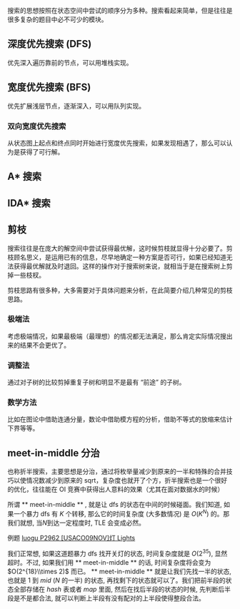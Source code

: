 搜索的思想按照在状态空间中尝试的顺序分为多种。搜索看起来简单，但是往往是很多复杂的题目中必不可少的模块。

## 深度优先搜索 (DFS)

优先深入遍历靠前的节点，可以用堆栈实现。

## 宽度优先搜索 (BFS)

优先扩展浅层节点，逐渐深入，可以用队列实现。

### 双向宽度优先搜索

从状态图上起点和终点同时开始进行宽度优先搜索，如果发现相遇了，那么可以认为是获得了可行解。

## A\* 搜索

## IDA\* 搜索

## 剪枝

搜索往往是在庞大的解空间中尝试获得最优解，这时候剪枝就显得十分必要了。剪枝顾名思义，是运用已有的信息，尽早地确定一种方案是否可行，如果已经知道无法获得最优解就及时退回。这样的操作对于搜索树来说，就相当于是在搜索树上剪掉一些枝杈。

剪枝思路有很多种，大多需要对于具体问题来分析，在此简要介绍几种常见的剪枝思路。

### 极端法

考虑极端情况，如果最极端（最理想）的情况都无法满足，那么肯定实际情况搜出来的结果不会更优了。

### 调整法

通过对子树的比较剪掉重复子树和明显不是最有 “前途” 的子树。

### 数学方法

比如在图论中借助连通分量，数论中借助模方程的分析，借助不等式的放缩来估计下界等等。

## meet-in-middle 分治

也称折半搜索，主要思想是分治，通过将枚举量减少到原来的一半和特殊的合并技巧以使情况数减少到原来的 sqrt，复杂度也就开了个方，折半搜索也是一个很好的优化，往往能在 OI 竞赛中获得出人意料的效果（尤其在面对数据水的时候）

所谓 ** meet-in-middle ** , 就是让 dfs 的状态在中间的时候碰面。我们知道, 如果一个暴力 dfs 有 $K$ 个转移, 那么它的时间复杂度 (大多数情况) 是 $O(K^N)$ 的。那我们就想, 当$N$到达一定程度时, TLE 会变成必然。

例题 [luogu P2962 \[USACO09NOV\]灯 Lights](https://www.luogu.org/problemnew/show/P2962)

我们正常想, 如果这道题暴力 dfs 找开关灯的状态, 时间复杂度就是 $O(2^{35})$, 显然超时。不过, 如果我们用 ** meet-in-middle ** 的话, 时间复杂度将会变为 $O(2^{18}\\times 2)$ 而已。
 ** meet-in-middle ** 就是让我们先找一半的状态, 也就是 $1$ 到 $mid$ ($N$ 的一半) 的状态, 再找剩下的状态就可以了。我们把前半段的状态全部存储在 $hash$ 表或者 $map$ 里面, 然后在找后半段的状态的时候, 先判断后半段是不是都合法, 就可以判断上半段有没有配对的上半段使得整段合法。

